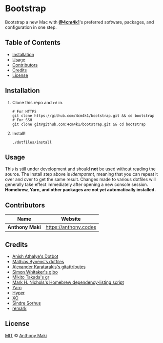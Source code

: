 # Bootstrap

Bootstrap a new Mac with [**@4cm4k1**](https://github.com/4cm4k1)'s preferred software, packages, and configuration in one step.


## Table of Contents

* [Installation](#installation)
* [Usage](#usage)
* [Contributors](#contributors)
* [Credits](#credits)
* [License](#license)


## Installation

1. Clone this repo and `cd` in.

   ```shell
   # For HTTPS
   git clone https://github.com/4cm4k1/bootstrap.git && cd bootstrap
   # For SSH
   git clone git@github.com:4cm4k1/bootstrap.git && cd bootstrap
   ```

2. Install!

   ```shell
   ./dotfiles/install
   ```


## Usage

This is still under development and should **not** be used without reading the source. The Install step above is _idempotent_, meaning that you can repeat it over and over to get the same result. Changes made to various dotfiles will generally take effect immediately after opening a new console session. **Homebrew, Yarn, and other packages are not yet automatically installed.**


## Contributors

| Name             | Website                 |
| ---------------- | ----------------------- |
| **Anthony Maki** | <https://anthony.codes> |


## Credits

* [Anish Athalye's Dotbot](https://github.com/anishathalye/dotbot)
* [Mathias Bynens's dotfiles](https://github.com/mathiasbynens/dotfiles)
* [Alexander Karatarakis's gitattributes](https://github.com/alexkaratarakis/gitattributes)
* [Simon Whitaker's gibo](https://github.com/simonwhitaker/gibo)
* [Mikito Takada's gr](https://github.com/mixu/gr)
* [Mark H. Nichols's Homebrew dependency-listing script](https://zanshin.net/2014/02/03/how-to-list-brew-dependencies/)
* [Yarn](https://yarnpkg.com)
* [Hyper](https://hyper.is)
* [XO](https://github.com/sindresorhus/xo)
* [Sindre Sorhus](https://github.com/sindresorhus)
* [remark](https://github.com/wooorm/remark)


## License

[MIT](LICENSE) © [Anthony Maki](https://anthony.codes)
